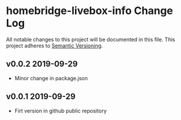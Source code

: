 # homebridge-livebox-info Change Log
All notable changes to this project will be documented in this file.
This project adheres to [Semantic Versioning](http://semver.org/).

## v0.0.2 2019-09-29
- Minor change in package.json

## v0.0.1 2019-09-29
 - Firt version in github public repository 
